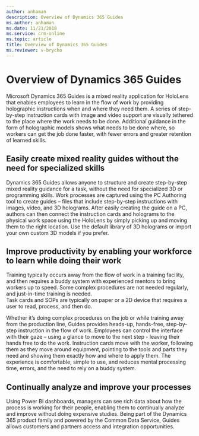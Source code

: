 ```yaml
---
author: anhaman
description: Overview of Dynamics 365 Guides
ms.author: anhaman
ms.date: 11/21/2018
ms.service: crm-online
ms.topic: article
title: Overview of Dynamics 365 Guides
ms.reviewer: v-brycho
---
```


# Overview of Dynamics 365 Guides

Microsoft Dynamics 365 Guides is a mixed reality application for HoloLens that enables employees to learn in the flow 
of work by providing holographic instructions when and where they need them. A series of step-by-step instruction cards 
with image and video support are visually tethered to the place where the work needs to be done. Additional guidance 
in the form of holographic models shows what needs to be done where, so workers can get the job done faster, with fewer errors 
and greater retention of learned skills. 

## Easily create mixed reality guides without the need for specialized skills

Dynamics 365 Guides allows anyone to structure and create step-by-step mixed reality guidance for a task, without the need 
for specialized 3D or programming skills. Work processes are captured using the PC Authoring tool to create guides – files 
that include step-by-step instructions with images, video, and 3D holograms. After easily creating the guide on a PC, authors 
can then connect the instruction cards and holograms to the physical work space using the HoloLens by simply picking up and 
moving them to the right location. Use the default library of 3D holograms or import your own custom 3D models if you prefer.   

## Improve productivity by enabling your workforce to learn while doing their work

Training typically occurs away from the flow of work in a training facility, and then requires a buddy system with experienced 
mentors to bring workers up to speed. Some complex procedures are not needed regularly, and just-in-time training is needed.  
Task cards and SOPs are typically on paper or a 2D device that requires a user to read, process, and then do. 

Whether it’s doing complex procedures on the job or while training away from the production line, Guides provides heads-up, hands-free, 
step-by-step instruction in the flow of work. Employees can control the interface with their gaze – using a glance to move to the next 
step - leaving their hands free to do the work. Instruction cards move with the worker, following them as they move around equipment, 
pointing to the tools and parts they need and showing them exactly how and where to apply them. The experience is comfortable, 
simple to use, and reduces mental processing time, errors, and the need to rely on a buddy system. 

## Continually analyze and improve your processes   

Using Power BI dashboards, managers can see rich data about how the process is working for their people, enabling them to continually 
analyze and improve without doing expensive studies. Being part of the Dynamics 365 product family and powered by the Common Data Service, Guides allows customers and partners access and integration opportunities. 
